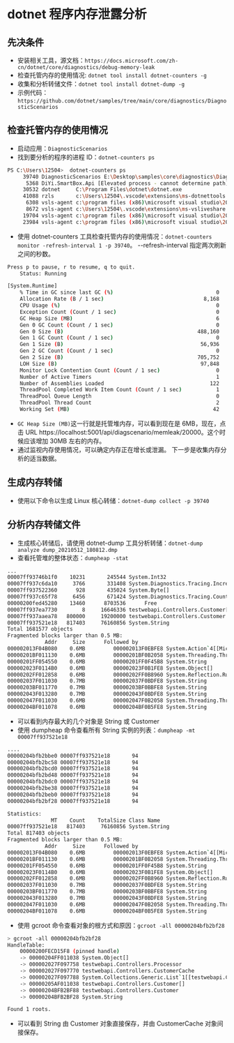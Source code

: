 # dotnet 程序内存泄露分析

## 先决条件

- 安装相关工具，源文档：`https://docs.microsoft.com/zh-cn/dotnet/core/diagnostics/debug-memory-leak`
- 检查托管内存的使用情况: `dotnet tool install dotnet-counters -g`
- 收集和分析转储文件：`dotnet tool install dotnet-dump -g`
- 示例代码：`https://github.com/dotnet/samples/tree/main/core/diagnostics/DiagnosticScenarios`

## 检查托管内存的使用情况

- 启动应用：`DiagnosticScenarios`
- 找到要分析的程序的进程 ID：`dotnet-counters ps`

```bash
PS C:\Users\12504>  dotnet-counters ps
     39740 DiagnosticScenarios E:\Desktop\samples\core\diagnostics\DiagnosticScenarios\bin\Debug\netcoreapp3.1\DiagnosticScenarios.exe
      5368 DiYi.SmartBox.Api [Elevated process - cannot determine path]
     30532 dotnet     C:\Program Files\dotnet\dotnet.exe
     41088 rzls       c:\Users\12504\.vscode\extensions\ms-dotnettools.csharp-1.23.11\.razor\rzls.exe
      6308 vsls-agent c:\program files (x86)\microsoft visual studio\2019\enterprise\common7\ide\extensions\microsoft\liveshare\Agent\vsls-agent.exe
      8672 vsls-agent c:\Users\12504\.vscode\extensions\ms-vsliveshare.vsliveshare-1.0.4272\dotnet_modules\vsls-agent.exe
     19704 vsls-agent c:\program files (x86)\microsoft visual studio\2019\enterprise\common7\ide\extensions\microsoft\liveshare\Agent\vsls-agent.exe
     23984 vsls-agent c:\program files (x86)\microsoft visual studio\2019\enterprise\common7\ide\extensions\microsoft\liveshare\Agent\vsls-agent.exe
```

- 使用 dotnet-counters 工具检查托管内存的使用情况：`dotnet-counters monitor -refresh-interval 1 -p 39740`。 --refresh-interval 指定两次刷新之间的秒数。

```bash
Press p to pause, r to resume, q to quit.
    Status: Running

[System.Runtime]
    % Time in GC since last GC (%)                                 0
    Allocation Rate (B / 1 sec)                                8,168
    CPU Usage (%)                                                  0
    Exception Count (Count / 1 sec)                                0
    GC Heap Size (MB)                                              6
    Gen 0 GC Count (Count / 1 sec)                                 0
    Gen 0 Size (B)                                           488,160
    Gen 1 GC Count (Count / 1 sec)                                 0
    Gen 1 Size (B)                                            56,936
    Gen 2 GC Count (Count / 1 sec)                                 0
    Gen 2 Size (B)                                           705,752
    LOH Size (B)                                              97,848
    Monitor Lock Contention Count (Count / 1 sec)                  0
    Number of Active Timers                                        1
    Number of Assemblies Loaded                                  122
    ThreadPool Completed Work Item Count (Count / 1 sec)           1
    ThreadPool Queue Length                                        0
    ThreadPool Thread Count                                        2
    Working Set (MB)                                              42
```

- `GC Heap Size (MB)`这一行就是托管堆内存，可以看到现在是 6MB，现在，点击 URL https://localhost:5001/api/diagscenario/memleak/20000。这个时候应该增加 30MB 左右的内存。
- 通过监视内存使用情况，可以确定内存正在增长或泄漏。 下一步是收集内存分析的适当数据。

## 生成内存转储

- 使用以下命令以生成 Linux 核心转储：`dotnet-dump collect -p 39740`

## 分析内存转储文件

- 生成核心转储后，请使用 dotnet-dump 工具分析转储：`dotnet-dump analyze dump_20210512_180812.dmp`
- 查看托管堆的整体状态：`dumpheap -stat`

```bash
...
00007ff93746b1f0    10231       245544 System.Int32
00007ff937c6da10     3766       331408 System.Diagnostics.Tracing.IncrementingCounterPayload
00007ff937522360      928       435024 System.Byte[]
00007ff937c65f78     6456       671424 System.Diagnostics.Tracing.CounterPayload
00000200fed45280    13460      8703536      Free
00007ff937ea7730        8     16646336 testwebapi.Controllers.Customer[]
00007ff937aaea78   800000     19200000 testwebapi.Controllers.Customer
00007ff937521e18   817403     76160856 System.String
Total 1681577 objects
Fragmented blocks larger than 0.5 MB:
            Addr     Size      Followed by
000002013F04B080    0.6MB         000002013F0EBFE8 System.Action`4[[Microsoft.Extensions.Logging.ILogger, Microsoft.Extensions.Logging.Abstractions],[System.String, System.Private.CoreLib],[System.String, System.Private.CoreLib],[System.Exception, System.Private.CoreLib]]
00000201BF011130    0.6MB         00000201BF0B2058 System.Threading.Thread
00000201FF054550    0.6MB         00000201FF0F45B8 System.String
000002023F0114B0    0.6MB         000002023F0B1FE8 System.Object[]
00000202FF012858    0.6MB         00000202FF0B8960 System.Reflection.RuntimeMethodInfo[]
000002037F011030    0.7MB         000002037F0BDFE8 System.String
00000203BF011770    0.7MB         00000203BF0BBFE8 System.String
000002043F013280    0.7MB         000002043F0BDFE8 System.String
000002047F011030    0.6MB         000002047F0B2058 System.Threading.Thread
00000204BF011078    0.6MB         00000204BF0B5FE8 System.String
```

- 可以看到内存最大的几个对象是 String 或 Customer
- 使用 dumpheap 命令查看所有 String 实例的列表：`dumpheap -mt 00007ff937521e18`

```bash
....
00000204bfb2bbe0 00007ff937521e18       94
00000204bfb2bc58 00007ff937521e18       94
00000204bfb2bcd0 00007ff937521e18       94
00000204bfb2bd48 00007ff937521e18       94
00000204bfb2bdc0 00007ff937521e18       94
00000204bfb2be38 00007ff937521e18       94
00000204bfb2beb0 00007ff937521e18       94
00000204bfb2bf28 00007ff937521e18       94

Statistics:
              MT    Count    TotalSize Class Name
00007ff937521e18   817403     76160856 System.String
Total 817403 objects
Fragmented blocks larger than 0.5 MB:
            Addr     Size      Followed by
000002013F04B080    0.6MB         000002013F0EBFE8 System.Action`4[[Microsoft.Extensions.Logging.ILogger, Microsoft.Extensions.Logging.Abstractions],[System.String, System.Private.CoreLib],[System.String, System.Private.CoreLib],[System.Exception, System.Private.CoreLib]]
00000201BF011130    0.6MB         00000201BF0B2058 System.Threading.Thread
00000201FF054550    0.6MB         00000201FF0F45B8 System.String
000002023F0114B0    0.6MB         000002023F0B1FE8 System.Object[]
00000202FF012858    0.6MB         00000202FF0B8960 System.Reflection.RuntimeMethodInfo[]
000002037F011030    0.7MB         000002037F0BDFE8 System.String
00000203BF011770    0.7MB         00000203BF0BBFE8 System.String
000002043F013280    0.7MB         000002043F0BDFE8 System.String
000002047F011030    0.6MB         000002047F0B2058 System.Threading.Thread
00000204BF011078    0.6MB         00000204BF0B5FE8 System.String
```

- 使用 gcroot 命令查看对象的根方式和原因：`gcroot -all 00000204bfb2bf28`

```bash
> gcroot -all 00000204bfb2bf28
HandleTable:
    00000200FECD15F8 (pinned handle)
    -> 00000204FF011038 System.Object[]
    -> 000002027F097758 testwebapi.Controllers.Processor
    -> 000002027F097770 testwebapi.Controllers.CustomerCache
    -> 000002027F097788 System.Collections.Generic.List`1[[testwebapi.Controllers.Customer, DiagnosticScenarios]]
    -> 00000205AF011038 testwebapi.Controllers.Customer[]
    -> 00000204BFB2BF88 testwebapi.Controllers.Customer
    -> 00000204BFB2BF28 System.String

Found 1 roots.
```

- 可以看到 String 由 Customer 对象直接保存，并由 CustomerCache 对象间接保存。
